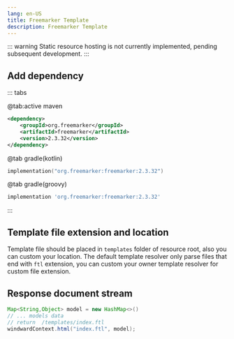 ```yaml
---
lang: en-US
title: Freemarker Template
description: Freemarker Template
---
```


::: warning
Static resource hosting is not currently implemented, pending subsequent development.
:::

## Add dependency

::: tabs

@tab:active maven

```xml
<dependency>
    <groupId>org.freemarker</groupId>
    <artifactId>freemarker</artifactId>
    <version>2.3.32</version>
</dependency>
```

@tab gradle(kotlin)

```kotlin
implementation("org.freemarker:freemarker:2.3.32")
```

@tab gradle(groovy)

```groovy
implementation 'org.freemarker:freemarker:2.3.32'
```

:::

## Template file extension and location

Template file should be placed in `templates` folder of resource root, also you can custom your location.
The default template resolver only parse files that end with `ftl` extension, you can custom your owner
template resolver for custom file extension.

## Response document stream

```java
Map<String,Object> model = new HashMap<>()
// ... models data
// return  /templates/index.ftl
windwardContext.html("index.ftl", model);
```
